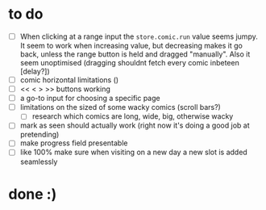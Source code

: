 # to do

- [ ] When clicking at a range input the `store.comic.run` value seems jumpy. It seem to work when increasing value, but decreasing makes it go back, unless the range button is held and dragged "manually". Also it seem unoptimised (dragging shouldnt fetch every comic inbeteen [delay?])
- [ ] comic horizontal limitations ()
- [ ] << < > >> buttons working
- [ ] a go-to input for choosing a specific page 
- [ ] limitations on the sized of some wacky comics (scroll bars?)
  - [ ] research which comics are long, wide, big, otherwise wacky
- [ ] mark as seen should actually work (right now it's doing a good job at pretending)
- [ ] make progress field presentable
- [ ] like 100% make sure when visiting on a new day a new slot is added seamlessly

# done :)

<!--

# cihyfun

This template should help get you started developing with Vue 3 in Vite.

## Recommended IDE Setup

[VSCode](https://code.visualstudio.com/) + [Volar](https://marketplace.visualstudio.com/items?itemName=Vue.volar) (and disable Vetur) + [TypeScript Vue Plugin (Volar)](https://marketplace.visualstudio.com/items?itemName=Vue.vscode-typescript-vue-plugin).

## Customize configuration

See [Vite Configuration Reference](https://vitejs.dev/config/).

## Project Setup

```sh
npm install
```

### Compile and Hot-Reload for Development

```sh
npm run dev
```

### Compile and Minify for Production

```sh
npm run build
```

### Run Unit Tests with [Vitest](https://vitest.dev/)

```sh
npm run test:unit
```

### Lint with [ESLint](https://eslint.org/)

```sh
npm run lint
```
-->